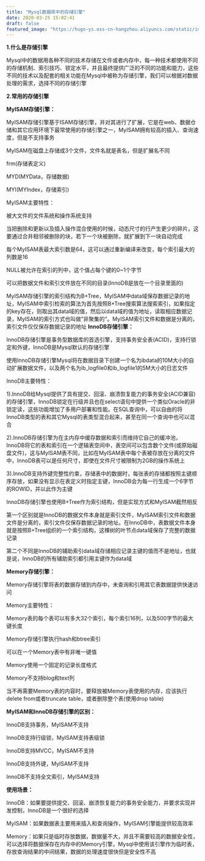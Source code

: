 ```yaml
---
title: "Mysql数据库中的存储引擎"
date: 2020-03-25 15:02:41
draft: false
featured_image: "https://hugo-ys.oss-cn-hangzhou.aliyuncs.com/static/img/java.png"
---
```

**1.什么是存储引擎**

Mysql中的数据用各种不同的技术存储在文件或者内存中，每一种技术都使用不同的存储机制、索引技巧、锁定水平，并且最终提供广泛的不同的功能和能力，这些不同的技术以及配套的相关功能在Mysql中被称为存储引擎，我们可以根据对数据处理的需求，选择不同的存储引擎

**2.常用的存储引擎**

**MyISAM存储引擎：**

MyISAM存储引擎基于ISAM存储引擎，并对其进行了扩展，它是在web、数据仓储和其它应用环境下最常使用的存储引擎之一，MyISAM拥有较高的插入、查询速度，但是不支持事务

MyISAM在磁盘上存储成3个文件，文件名就是表名，但是扩展名不同

frm(存储表定义)

MYD(MYData，存储数据)

MYI(MYIndex，存储索引)

MyISAM主要特性：

被大文件的文件系统和操作系统支持

当把删除和更新以及插入操作混合使用的时候，动态尺寸的行产生更少的碎片。这要通过合并相邻被删除的块，若下一个块被删除，就扩展到下一块自动完成

每个MyISAM表最大索引数是64，这可以通过重新编译来改变，每个索引最大的列数是16

NULL被允许在索引的列中，这个值占每个键的0~1个字节

可以把数据文件和索引文件放在不同的目录(InnoDB是放在一个目录里面的)

MyISAM存储引擎的索引结构为B+Tree，MyISAM中data域保存数据记录的地址，MyISAM中索引检索的算法为首先按照B+Tree搜索算法搜索索引，如果指定的key存在，则取出其data域的值，然后以data域的值为地址，读取相应数据记录，MyISAM的索引方式也叫做”非聚集的“。MyISAM索引文件和数据是分离的，索引文件仅仅保存数据记录的地址
**InnoDB存储引擎：**

InnoDB存储引擎是事务型数据库的首选引擎，支持事务安全表(ACID)，支持行锁定和外键，InnoDB是Mysql默认的存储引擎

使用InnoDB存储引擎Mysql将在数据目录下创建一个名为ibdata的10M大小的自动扩展数据文件，以及两个名为ib_logfile0和ib_logfile1的5M大小的日志文件

InnoDB主要特性：

1).InnoDB给Mysql提供了具有提交、回滚、崩溃恢复能力的事务安全(ACID兼容)的存储引擎，InnoDB锁定在行级并且也在select语句中提供一个类似Oracle的非锁定读，这些功能增加了多用户部署和性能。在SQL查询中，可以自由的将InnoDB类型的表和其它Mysql的表类型混合起来，甚至在同一个查询中也可以混合

2).InnoDB存储引擎为在主内存中缓存数据和索引而维持它自己的缓冲池，InnoDB将它的表和索引在一个逻辑表空间中，表空间可以包含数个文件(或原始磁盘文件)，这与MyISAM表不同，比如在MyISAM表中每个表被存放在分离的文件中，InnoDB表可以是任何尺寸，即使在文件尺寸被限制为2GB的操作系统上

3).InnoDB支持外键完整性约束，存储表中的数据时，每张表的存储都按照主键顺序存放，如果没有显示在表定义时指定主键，InnoDB会为每一行生成一个6字节的ROWID，并以此作为主键

InnoDB存储引擎也使用B+Tree作为索引结构，但是实现方式和MyISAM截然相反

第一个区别就是InnoDB的数据文件本身就是索引文件，MyISAM索引文件和数据文件是分离的，索引文件仅保存数据记录的地址。在InnoDB中，表数据文件本身就是按照B+Tree组织的一个索引结构，这棵树的叶节点data域保存了完整的数据记录

第二个不同是InnoDB的辅助索引data域存储相应记录主键的值而不是地址，也就是说，InnoDB的所有辅助索引都引用主键作为data域

**Memory存储引擎：**

Memory存储引擎将表的数据存储到内存中，未查询和引用其它表数据提供快速访问

Memory主要特性：

Memory表的每个表可以有多大32个索引，每个索引16列，以及500字节的最大键长度

Memory存储引擎执行hash和btree索引

可以在一个Memory表中有非唯一键值

Memory使用一个固定的记录长度格式

Memory不支持blog和text列

当不再需要Memory表的内容时，要释放被Memory表使用的内存，应该执行delete from或者truncate table，或者删除整个表(使用drop table)

**MyISAM和InnoDB存储引擎的区别：**

InnoDB支持事务，MyISAM不支持

InnoDB支持行级锁，MyISAM支持表级锁

InnoDB支持MVCC，MyISAM不支持

InnoDB支持外键，MyISAM不支持

InnoDB不支持全文索引，MyISAM支持

**使用场景：**

InnoDB：如果要提供提交、回滚、崩溃恢复能力的事务安全能力，并要求实现并发控制，InnoDB是一个很好的选择

MyISAM：如果数据表主要用来插入和查询操作，MyISAM引擎能提供较高效率

Memory：如果只是临时存放数据，数据量不大，并且不需要较高的数据安全性，可以选择将数据保存在内存中的Memory引擎，Mysql中使用该引擎作为临时表，存放查询结果的中间结果，数据的处理速度很快但是安全性不高